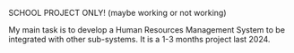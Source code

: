 SCHOOL PROJECT ONLY! (maybe working or not working)

My main task is to develop a Human Resources Management System to be integrated with other sub-systems.
It is a 1-3 months project last 2024.
